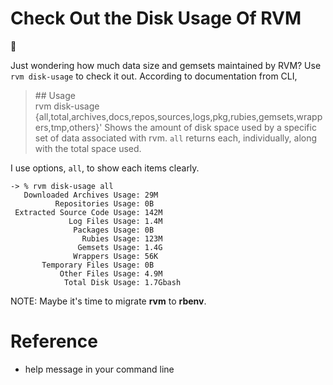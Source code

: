 # Check Out the Disk Usage Of RVM
:notebook:  

Just wondering how much data size and gemsets maintained by RVM?
Use `rvm disk-usage` to check it out. According to documentation from CLI,   
> \## Usage    
rvm disk-usage {all,total,archives,docs,repos,sources,logs,pkg,rubies,gemsets,wrappers,tmp,others}'
Shows the amount of disk space used by a specific set of data associated with rvm.
    `all` returns each, individually, along with the total space used.

I use options, `all`, to show each items clearly.
```
-> % rvm disk-usage all
   Downloaded Archives Usage: 29M
          Repositories Usage: 0B
 Extracted Source Code Usage: 142M
             Log Files Usage: 1.4M
              Packages Usage: 0B
                Rubies Usage: 123M
               Gemsets Usage: 1.4G
              Wrappers Usage: 56K
       Temporary Files Usage: 0B
           Other Files Usage: 4.9M
            Total Disk Usage: 1.7Gbash

```
NOTE: Maybe it's time to migrate **rvm** to **rbenv**.


# Reference
* help message in your command line
